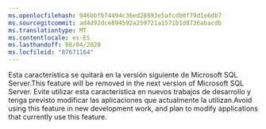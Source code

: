 ```yaml
---
ms.openlocfilehash: 946bbfb74494c36ed28893e5afcdb0f79d1e6db7
ms.sourcegitcommit: ad4d92dce894592a259721a1571b1d8736abacdb
ms.translationtype: MT
ms.contentlocale: es-ES
ms.lasthandoff: 08/04/2020
ms.locfileid: "87671164"
---
```

<span data-ttu-id="83957-101">Esta característica se quitará en la versión siguiente de Microsoft SQL Server.</span><span class="sxs-lookup"><span data-stu-id="83957-101">This feature will be removed in the next version of Microsoft SQL Server.</span></span> <span data-ttu-id="83957-102">Evite utilizar esta característica en nuevos trabajos de desarrollo y tenga previsto modificar las aplicaciones que actualmente la utilizan.</span><span class="sxs-lookup"><span data-stu-id="83957-102">Avoid using this feature in new development work, and plan to modify applications that currently use this feature.</span></span>
